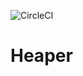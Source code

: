 ![CircleCI](https://circleci.com/gh/mmmpa/heaper.svg?style=svg&circle-token=089f70809b559c7edc810668663c738034191eea)

# Heaper